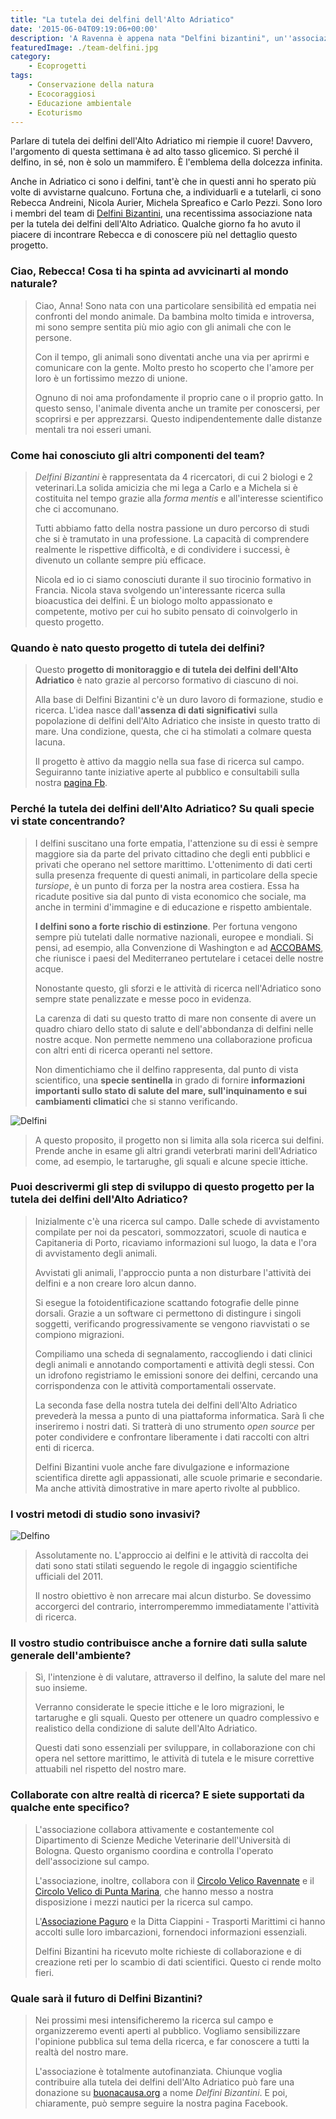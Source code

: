 ```yaml
---
title: "La tutela dei delfini dell'Alto Adriatico"
date: '2015-06-04T09:19:06+00:00'
description: 'A Ravenna è appena nata "Delfini bizantini", un''associazione che tutela i delfini dell''Adriatico e analizza la salute del mare.'
featuredImage: ./team-delfini.jpg
category:
    - Ecoprogetti
tags:
    - Conservazione della natura
    - Ecocoraggiosi
    - Educazione ambientale
    - Ecoturismo
---
```


Parlare di tutela dei delfini dell'Alto Adriatico mi riempie il cuore!
Davvero, l'argomento di questa settimana è ad alto tasso glicemico. Sì perché il delfino, in sé, non è solo un mammifero. È l'emblema della dolcezza infinita.

Anche in Adriatico ci sono i delfini, tant'è che in questi anni ho sperato più volte di avvistarne qualcuno.
Fortuna che, a individuarli e a tutelarli, ci sono Rebecca Andreini, Nicola Aurier, Michela Spreafico e Carlo Pezzi. Sono loro i membri del team di [Delfini Bizantini](https://www.facebook.com/pages/Delfini-Bizantini/1427017697619968?fref=ts), una recentissima associazione nata per la tutela dei delfini dell'Alto Adriatico.
Qualche giorno fa ho avuto il piacere di incontrare Rebecca e di conoscere più nel dettaglio questo progetto.

### Ciao, Rebecca! Cosa ti ha spinta ad avvicinarti al mondo naturale?

> Ciao, Anna! Sono nata con una particolare sensibilità ed empatia nei confronti del mondo animale. Da bambina molto timida e introversa, mi sono sempre sentita più mio agio con gli animali che con le persone.
>
> Con il tempo, gli animali sono diventati anche una via per aprirmi e comunicare con la gente. Molto presto ho scoperto che l'amore per loro è un fortissimo mezzo di unione.
>
> Ognuno di noi ama profondamente il proprio cane o il proprio gatto. In questo senso, l'animale diventa anche un tramite per conoscersi, per scoprirsi e per apprezzarsi. Questo indipendentemente dalle distanze mentali tra noi esseri umani.

### Come hai conosciuto gli altri componenti del team?

> _Delfini Bizantini_ è rappresentata da 4 ricercatori, di cui 2 biologi e 2 veterinari.La solida amicizia che mi lega a Carlo e a Michela si è costituita nel tempo grazie alla _forma mentis_ e all'interesse scientifico che ci accomunano.
>
> Tutti abbiamo fatto della nostra passione un duro percorso di studi che si è tramutato in una professione. La capacità di comprendere realmente le rispettive difficoltà, e di condividere i successi, è divenuto un collante sempre più efficace.
>
> Nicola ed io ci siamo conosciuti durante il suo tirocinio formativo in Francia. Nicola stava svolgendo un'interessante ricerca sulla bioacustica dei delfini. È un biologo molto appassionato e competente, motivo per cui ho subito pensato di coinvolgerlo in questo progetto.

### Quando è nato questo progetto di tutela dei delfini?

> Questo **progetto di monitoraggio e di tutela dei delfini dell'Alto Adriatico** è nato grazie al percorso formativo di ciascuno di noi.
>
> Alla base di Delfini Bizantini c'è un duro lavoro di formazione, studio e ricerca. L'idea nasce dall'**assenza di dati significativi** sulla popolazione di delfini dell'Alto Adriatico che insiste in questo tratto di mare. Una condizione, questa, che ci ha stimolati a colmare questa lacuna.
>
> Il progetto è attivo da maggio nella sua fase di ricerca sul campo. Seguiranno tante iniziative aperte al pubblico e consultabili sulla nostra [pagina Fb](https://www.facebook.com/pages/Delfini-Bizantini/1427017697619968?fref=ts).

### Perché la tutela dei delfini dell'Alto Adriatico? Su quali specie vi state concentrando?

> I delfini suscitano una forte empatia, l'attenzione su di essi è sempre maggiore sia da parte del privato cittadino che degli enti pubblici e privati che operano nel settore marittimo.
> L'ottenimento di dati certi sulla presenza frequente di questi animali, in particolare della specie _tursiope_, è un punto di forza per la nostra area costiera. Essa ha ricadute positive sia dal punto di vista economico che sociale, ma anche in termini d'immagine e di educazione e rispetto ambientale.
>
> **I delfini sono a forte rischio di estinzione**. Per fortuna vengono sempre più tutelati dalle normative nazionali, europee e mondiali. Si pensi, ad esempio, alla Convenzione di Washington e ad [ACCOBAMS](http://www.accobams.org), che riunisce i paesi del Mediterraneo pertutelare i cetacei delle nostre acque.
>
> Nonostante questo, gli sforzi e le attività di ricerca nell'Adriatico sono sempre state penalizzate e messe poco in evidenza.
>
> La carenza di dati su questo tratto di mare non consente di avere un quadro chiaro dello stato di salute e dell'abbondanza di delfini nelle nostre acque. Non permette nemmeno una collaborazione proficua con altri enti di ricerca operanti nel settore.
>
> Non dimentichiamo che il delfino rappresenta, dal punto di vista scientifico, una **specie sentinella** in grado di fornire **informazioni importanti sullo stato di salute del mare, sull'inquinamento e sui cambiamenti climatici** che si stanno verificando.

![Delfini](./delfini.jpg)

> A questo proposito, il progetto non si limita alla sola ricerca sui delfini. Prende anche in esame gli altri grandi veterbrati marini dell'Adriatico come, ad esempio, le tartarughe, gli squali e alcune specie ittiche.

### Puoi descrivermi gli step di sviluppo di questo progetto per la tutela dei delfini dell'Alto Adriatico?

> Inizialmente c'è una ricerca sul campo. Dalle schede di avvistamento compilate per noi da pescatori, sommozzatori, scuole di nautica e Capitaneria di Porto, ricaviamo informazioni sul luogo, la data e l'ora di avvistamento degli animali.
>
> Avvistati gli animali, l'approccio punta a non disturbare l'attività dei delfini e a non creare loro alcun danno.
>
> Si esegue la fotoidentificazione scattando fotografie delle pinne dorsali. Grazie a un software ci permettono di distingure i singoli soggetti, verificando progressivamente se vengono riavvistati o se compiono migrazioni.
>
> Compiliamo una scheda di segnalamento, raccogliendo i dati clinici degli animali e annotando comportamenti e attività degli stessi. Con un idrofono registriamo le emissioni sonore dei delfini, cercando una corrispondenza con le attività comportamentali osservate.
>
> La seconda fase della nostra tutela dei delfini dell'Alto Adriatico prevederà la messa a punto di una piattaforma informatica. Sarà lì che inseriremo i nostri dati. Si tratterà di uno strumento _open source_ per poter condividere e confrontare liberamente i dati raccolti con altri enti di ricerca.
>
> Delfini Bizantini vuole anche fare divulgazione e informazione scientifica dirette agli appassionati, alle scuole primarie e secondarie. Ma anche attività dimostrative in mare aperto rivolte al pubblico.

### I vostri metodi di studio sono invasivi?

![Delfino](./delfino.jpg)

> Assolutamente no. L'approccio ai delfini e le attività di raccolta dei dati sono stati stilati seguendo le regole di ingaggio scientifiche ufficiali del 2011.
>
> Il nostro obiettivo è non arrecare mai alcun disturbo. Se dovessimo accorgerci del contrario, interromperemmo immediatamente l'attività di ricerca.

### Il vostro studio contribuisce anche a fornire dati sulla salute generale dell'ambiente?

> Sì, l'intenzione è di valutare, attraverso il delfino, la salute del mare nel suo insieme.
>
> Verranno considerate le specie ittiche e le loro migrazioni, le tartarughe e gli squali. Questo per ottenere un quadro complessivo e realistico della condizione di salute dell'Alto Adriatico.
>
> Questi dati sono essenziali per sviluppare, in collaborazione con chi opera nel settore marittimo, le attività di tutela e le misure correttive attuabili nel rispetto del nostro mare.

### Collaborate con altre realtà di ricerca? E siete supportati da qualche ente specifico?

> L'associazione collabora attivamente e costantemente col Dipartimento di Scienze Mediche Veterinarie dell'Università di Bologna. Questo organismo coordina e controlla l'operato dell'associzione sul campo.
>
> L'associazione, inoltre, collabora con il [Circolo Velico Ravennate](http://www.cvr.ra.it) e il [Circolo Velico di Punta Marina](http://www.cvpuntamarina.com), che hanno messo a nostra disposizione i mezzi nautici per la ricerca sul campo.
>
> L'[Associazione Paguro](http://www.associazionepaguro.org) e la Ditta Ciappini - Trasporti Marittimi ci hanno accolti sulle loro imbarcazioni, fornendoci informazioni essenziali.
>
> Delfini Bizantini ha ricevuto molte richieste di collaborazione e di creazione reti per lo scambio di dati scientifici. Questo ci rende molto fieri.

### Quale sarà il futuro di Delfini Bizantini?

> Nei prossimi mesi intensificheremo la ricerca sul campo e organizzeremo eventi aperti al pubblico. Vogliamo sensibilizzare l'opinione pubblica sul tema della ricerca, e far conoscere a tutti la realtà del nostro mare.
>
> L'associazione è totalmente autofinanziata. Chiunque voglia contribuire alla tutela dei delfini dell'Alto Adriatico può fare una donazione su [buonacausa.org](http://buonacausa.org/cause/proteggi-i-delfini) a nome _Delfini Bizantini_. E poi, chiaramente, può sempre seguire la nostra pagina Facebook.
